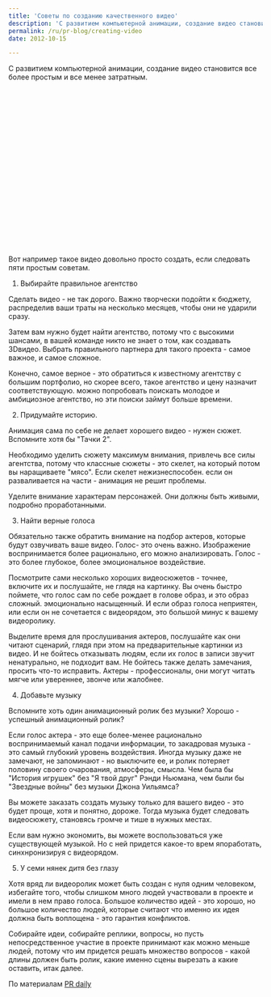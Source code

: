 ```yaml
---
title: 'Советы по созданию качественного видео'
description: 'С развитием компьютерной анимации, создание видео становится все более простым и все менее затратным.'
permalink: /ru/pr-blog/creating-video
date: 2012-10-15

---
```


С развитием компьютерной анимации, создание видео  становится все более простым и все менее затратным.

<object width="560" height="315"><param name="movie" value="https://www.youtube.com/v/JslKQdujlvU?version=3&amp;hl=ru_RU"></param><param name="allowFullScreen" value="true"></param><param name="allowscriptaccess" value="always"></param><embed src="https://www.youtube.com/v/JslKQdujlvU?version=3&amp;hl=ru_RU" type="application/x-shockwave-flash" width="560" height="315" allowscriptaccess="always" allowfullscreen="true"></embed></object>

Вот например такое видео довольно просто создать, если следовать пяти простым советам.

1. Выбирайте правильное агентство

Сделать видео - не так дорого. Важно творчески подойти к бюджету, распределив ваши траты на несколько месяцев, чтобы они не ударили сразу.

Затем вам нужно будет найти агентство, потому что с высокими шансами, в вашей команде никто не знает о том, как создавать 3Dвидео. Выбрать правильного партнера для такого проекта - самое важное, и самое сложное.

Конечно, самое верное - это обратиться к известному агентству с большим портфолио, но скорее всего, такое агентство и цену назначит соответствующую. можно попробовать поискать молодое и амбициозное агентство, но эти поиски займут больше времени.

2. Придумайте историю.

Анимация сама по себе не делает хорошего видео - нужен сюжет. Вспомните хотя бы "Тачки 2".

Необходимо уделить сюжету максимум внимания, привлечь все силы агентства, потому что классные сюжеты - это скелет, на который потом вы наращиваете "мясо". Если скелет нежизнеспособен. если он разваливается на части - анимация не решит проблемы.

Уделите внимание характерам персонажей. Они должны быть живыми, подробно проработанными.

3. Найти верные голоса

Обязательно также обратить внимание на подбор актеров, которые будут озвучивать ваше видео. Голос-  это очень важно. Изображение воспринимается  более рационально, его можно анализировать. Голос - это более глубокое, более эмоциональное воздействие.

Посмотрите сами несколько хороших видеосюжетов - точнее, включите их и послушайте, не глядя на картинку. Вы очень быстро поймете, что голос сам по себе рождает в голове образ, и это образ сложный. эмоционально насыщенный. И если образ голоса неприятен, или если он не сочетается с видеорядом, это большой минус к вашему видеоролику.

Выделите время для прослушивания актеров, послушайте как они читают сценарий, глядя при этом на предварительные картинки из видео. И не бойтесь отказывать людям, если их голос в записи звучит ненатурально, не подходит вам. Не бойтесь также делать замечания, просить что-то исправить. Актеры - профессионалы, они могут читать мягче или увереннее, звонче или жалобнее.

4. Добавьте музыку

Вспомните хоть один анимационный ролик без музыки? Хорошо - успешный анимационный ролик?

Если голос актера - это еще более-менее рационально воспринимаемый канал подачи информации, то закадровая музыка - это самый глубокий уровень воздействия. Иногда музыку даже не замечают, не запоминают - но  выключите ее, и ролик потеряет половину своего очарования, атмосферы, смысла. Чем была бы "История игрушек" без "Я твой  друг" Рэнди Ньюмана, чем были бы "Звездные войны" без музыки Джона Уильямса?

Вы можете заказать создать музыку только для вашего видео - это будет проще, хотя и понятно, дороже. Тогда музыка будет следовать видеосюжету, становясь громче и тише в нужных местах.

Если вам нужно экономить, вы можете воспользоваться уже существующей музыкой. Но с ней придется какое-то врем япоработать, синхнронизируя с видеорядом.

5. У семи нянек дитя без глазу

Хотя вряд ли видеоролик может быть создан с нуля одним человеком, избегайте того, чтобы слишком много людей участвовали в проекте и имели в нем право голоса. Большое количество идей - это хорошо, но большое количество людей, которые считают что именно их идея должна быть воплощена - это гарантия конфликтов.

Собирайте идеи, собирайте реплики, вопросы, но пусть непосредственное участие в проекте принимают как можно меньше людей, потому что им придется решать множество вопросов - какой длины должен быть ролик, какие именно сцены вырезать а какие оставить,  итак далее.

По материалам <a href="https://www.prdaily.com/Main/Articles/5_tips_for_making_a_Pixarquality_video_12936.aspx">PR daily</a>

